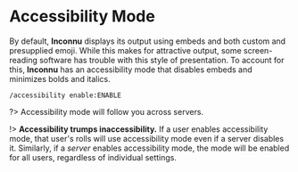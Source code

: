 # Accessibility Mode

By default, **Inconnu** displays its output using embeds and both custom and presupplied emoji. While this makes for attractive output, some screen-reading software has trouble with this style of presentation. To account for this, **Inconnu** has an accessibility mode that disables embeds and minimizes bolds and italics.

```
/accessibility enable:ENABLE
```

?> Accessibility mode will follow you across servers.

!> **Accessibility trumps inaccessibility.** If a user enables accessibility mode, that user's rolls will use accessibility mode even if a server disables it. Similarly, if a *server* enables accessibility mode, the mode will be enabled for all users, regardless of individual settings.
